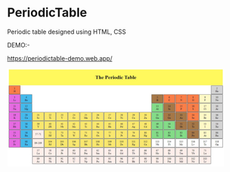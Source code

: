 # PeriodicTable
Periodic table designed using HTML, CSS

DEMO:-

https://periodictable-demo.web.app/


![](pTableSnapshot.JPG)
